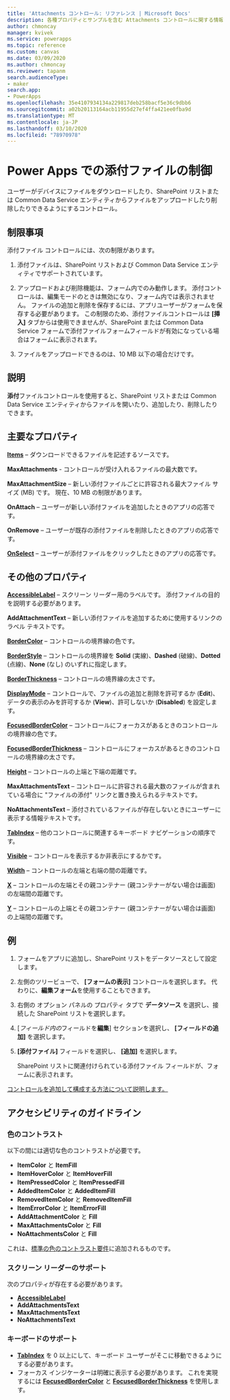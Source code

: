 ```yaml
---
title: 'Attachments コントロール: リファレンス | Microsoft Docs'
description: 各種プロパティとサンプルを含む Attachments コントロールに関する情報
author: chmoncay
manager: kvivek
ms.service: powerapps
ms.topic: reference
ms.custom: canvas
ms.date: 03/09/2020
ms.author: chmoncay
ms.reviewer: tapanm
search.audienceType:
- maker
search.app:
- PowerApps
ms.openlocfilehash: 35e4107934134a229817deb258bacf5e36c9dbb6
ms.sourcegitcommit: a02b20113164acb11955d27ef4ffa421ee0fba9d
ms.translationtype: MT
ms.contentlocale: ja-JP
ms.lasthandoff: 03/10/2020
ms.locfileid: "78970978"
---
```

# <a name="attachments-control-in-power-apps"></a>Power Apps での添付ファイルの制御
ユーザーがデバイスにファイルをダウンロードしたり、SharePoint リストまたは Common Data Service エンティティからファイルをアップロードしたり削除したりできるようにするコントロール。

## <a name="limitations"></a>制限事項
添付ファイル コントロールには、次の制限があります。
1. 添付ファイルは、SharePoint リストおよび Common Data Service エンティティでサポートされています。

1. アップロードおよび削除機能は、フォーム内でのみ動作します。 添付コントロールは、編集モードのときは無効になり、フォーム内では表示されません。 ファイルの追加と削除を保存するには、アプリユーザーがフォームを保存する必要があります。 この制限のため、添付ファイルコントロールは **[挿入]** タブからは使用できませんが、SharePoint または Common Data Service フォームで添付ファイルフォームフィールドが有効になっている場合はフォームに表示されます。

1. ファイルをアップロードできるのは、10 MB 以下の場合だけです。  

## <a name="description"></a>説明
**添付**ファイルコントロールを使用すると、SharePoint リストまたは Common Data Service エンティティからファイルを開いたり、追加したり、削除したりできます。

## <a name="key-properties"></a>主要なプロパティ
**[Items](properties-core.md)** – ダウンロードできるファイルを記述するソースです。

**MaxAttachments** - コントロールが受け入れるファイルの最大数です。

**MaxAttachmentSize** – 新しい添付ファイルごとに許容される最大ファイル サイズ (MB) です。  現在、10 MB の制限があります。

**OnAttach** – ユーザーが新しい添付ファイルを追加したときのアプリの応答です。

**OnRemove** – ユーザーが既存の添付ファイルを削除したときのアプリの応答です。

**[OnSelect](properties-core.md)** – ユーザーが添付ファイルをクリックしたときのアプリの応答です。

## <a name="additional-properties"></a>その他のプロパティ
**[AccessibleLabel](properties-accessibility.md)** – スクリーン リーダー用のラベルです。 添付ファイルの目的を説明する必要があります。

**AddAttachmentText** – 新しい添付ファイルを追加するために使用するリンクのラベル テキストです。

**[BorderColor](properties-color-border.md)** – コントロールの境界線の色です。

**[BorderStyle](properties-color-border.md)** – コントロールの境界線を **Solid** (実線)、**Dashed** (破線)、**Dotted** (点線)、**None** (なし) のいずれに指定します。

**[BorderThickness](properties-color-border.md)** – コントロールの境界線の太さです。

**[DisplayMode](properties-core.md)** – コントロールで、ファイルの追加と削除を許可するか (**Edit**)、データの表示のみを許可するか (**View**)、許可しないか (**Disabled**) を設定します。

**[FocusedBorderColor](properties-color-border.md)** – コントロールにフォーカスがあるときのコントロールの境界線の色です。

**[FocusedBorderThickness](properties-color-border.md)** – コントロールにフォーカスがあるときのコントロールの境界線の太さです。

**[Height](properties-size-location.md)** – コントロールの上端と下端の距離です。

**MaxAttachmentsText** – コントロールに許容される最大数のファイルが含まれている場合に "ファイルの添付" リンクと置き換えられるテキストです。

**NoAttachmentsText** – 添付されているファイルが存在しないときにユーザーに表示する情報テキストです。

**[TabIndex](properties-accessibility.md)** – 他のコントロールに関連するキーボード ナビゲーションの順序です。

**[Visible](properties-core.md)** – コントロールを表示するか非表示にするかです。

**[Width](properties-size-location.md)** – コントロールの左端と右端の間の距離です。

**[X](properties-size-location.md)** – コントロールの左端とその親コンテナー (親コンテナーがない場合は画面) の左端間の距離です。

**[Y](properties-size-location.md)** – コントロールの上端とその親コンテナー (親コンテナーがない場合は画面) の上端間の距離です。


## <a name="example"></a>例
1. フォームをアプリに追加し、SharePoint リストをデータソースとして設定します。

2. 左側のツリービューで、 **[フォームの表示]** コントロールを選択します。 代わりに、**編集フォーム**を使用することもできます。

3. 右側の オプション パネルの プロパティ タブで **データソース** を選択し、接続した SharePoint リストを選択します。

4. [*フィールド内の*フィールドを**編集**] セクションを選択し、 **[フィールドの追加]** を選択します。 

5. **[添付ファイル]** フィールドを選択し、 **[追加]** を選択します。

    SharePoint リストに関連付けられている添付ファイル フィールドが、フォームに表示されます。

[コントロールを追加して構成する方法について説明します。](../add-configure-controls.md)


## <a name="accessibility-guidelines"></a>アクセシビリティのガイドライン
### <a name="color-contrast"></a>色のコントラスト
以下の間には適切な色のコントラストが必要です。
* **ItemColor** と **ItemFill**
* **ItemHoverColor** と **ItemHoverFill**
* **ItemPressedColor** と **ItemPressedFill**
* **AddedItemColor** と **AddedItemFill**
* **RemovedItemColor** と **RemovedItemFill**
* **ItemErrorColor** と **ItemErrorFill**
* **AddAttachmentColor** と **Fill**
* **MaxAttachmentsColor** と **Fill**
* **NoAttachmentsColor** と **Fill**

これは、[標準の色のコントラスト要件](../accessible-apps-color.md)に追加されるものです。

### <a name="screen-reader-support"></a>スクリーン リーダーのサポート
次のプロパティが存在する必要があります。
* **[AccessibleLabel](properties-accessibility.md)**
* **AddAttachmentsText**
* **MaxAttachmentsText**
* **NoAttachmentsText**

### <a name="keyboard-support"></a>キーボードのサポート
* **[TabIndex](properties-accessibility.md)** を 0 以上にして、キーボード ユーザーがそこに移動できるようにする必要があります。
* フォーカス インジケーターは明確に表示する必要があります。 これを実現するには **[FocusedBorderColor](properties-color-border.md)** と **[FocusedBorderThickness](properties-color-border.md)** を使用します。
